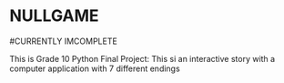 # NULLGAME

#CURRENTLY IMCOMPLETE


This is Grade 10 Python Final Project:
  This si an interactive story with a computer application with 7 different endings
